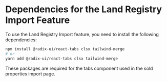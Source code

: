 # Dependencies for the Land Registry Import Feature

To use the Land Registry Import feature, you need to install the following dependencies:

```bash
npm install @radix-ui/react-tabs clsx tailwind-merge
# or
yarn add @radix-ui/react-tabs clsx tailwind-merge
```

These packages are required for the tabs component used in the sold properties import page.